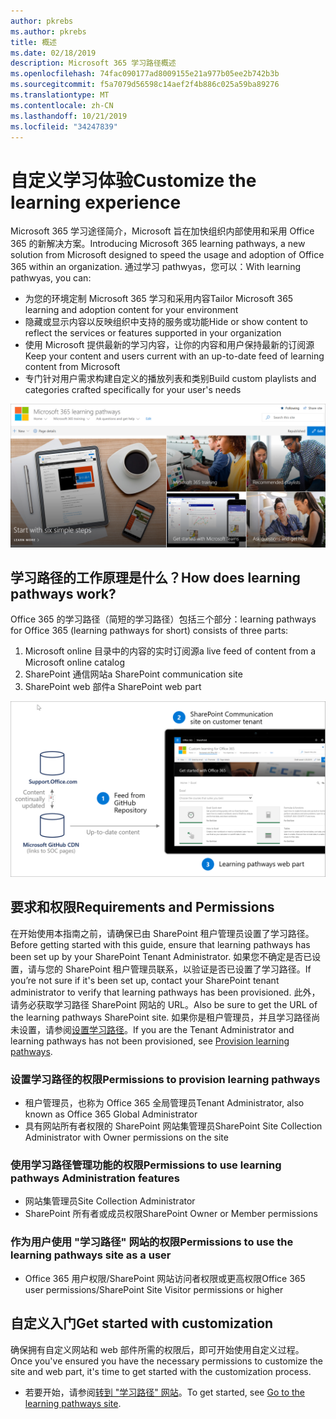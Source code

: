 ```yaml
---
author: pkrebs
ms.author: pkrebs
title: 概述
ms.date: 02/18/2019
description: Microsoft 365 学习路径概述
ms.openlocfilehash: 74fac090177ad8009155e21a977b05ee2b742b3b
ms.sourcegitcommit: f5a7079d56598c14aef2f4b886c025a59ba89276
ms.translationtype: MT
ms.contentlocale: zh-CN
ms.lasthandoff: 10/21/2019
ms.locfileid: "34247839"
---
```

# <a name="customize-the-learning-experience"></a><span data-ttu-id="d439d-103">自定义学习体验</span><span class="sxs-lookup"><span data-stu-id="d439d-103">Customize the learning experience</span></span>

<span data-ttu-id="d439d-104">Microsoft 365 学习途径简介，Microsoft 旨在加快组织内部使用和采用 Office 365 的新解决方案。</span><span class="sxs-lookup"><span data-stu-id="d439d-104">Introducing Microsoft 365 learning pathways, a new solution from Microsoft designed to speed the usage and adoption of Office 365 within an organization.</span></span> <span data-ttu-id="d439d-105">通过学习 pathwyas，您可以：</span><span class="sxs-lookup"><span data-stu-id="d439d-105">With learning pathwyas, you can:</span></span>
- <span data-ttu-id="d439d-106">为您的环境定制 Microsoft 365 学习和采用内容</span><span class="sxs-lookup"><span data-stu-id="d439d-106">Tailor Microsoft 365 learning and adoption content for your environment</span></span> 
- <span data-ttu-id="d439d-107">隐藏或显示内容以反映组织中支持的服务或功能</span><span class="sxs-lookup"><span data-stu-id="d439d-107">Hide or show content to reflect the services or features supported in your organization</span></span> 
- <span data-ttu-id="d439d-108">使用 Microsoft 提供最新的学习内容，让你的内容和用户保持最新的订阅源</span><span class="sxs-lookup"><span data-stu-id="d439d-108">Keep your content and users current with an up-to-date feed of learning content from Microsoft</span></span> 
- <span data-ttu-id="d439d-109">专门针对用户需求构建自定义的播放列表和类别</span><span class="sxs-lookup"><span data-stu-id="d439d-109">Build custom playlists and categories crafted specifically for your user's needs</span></span>

![cg-introducing](media/cg-introducing.png)

## <a name="how-does-learning-pathways-work"></a><span data-ttu-id="d439d-111">学习路径的工作原理是什么？</span><span class="sxs-lookup"><span data-stu-id="d439d-111">How does learning pathways work?</span></span>

<span data-ttu-id="d439d-112">Office 365 的学习路径（简短的学习路径）包括三个部分：</span><span class="sxs-lookup"><span data-stu-id="d439d-112">learning pathways for Office 365 (learning pathways for short) consists of three parts:</span></span> 
1. <span data-ttu-id="d439d-113">Microsoft online 目录中的内容的实时订阅源</span><span class="sxs-lookup"><span data-stu-id="d439d-113">a live feed of content from a Microsoft online catalog</span></span>
2. <span data-ttu-id="d439d-114">SharePoint 通信网站</span><span class="sxs-lookup"><span data-stu-id="d439d-114">a SharePoint communication site</span></span>
3. <span data-ttu-id="d439d-115">SharePoint web 部件</span><span class="sxs-lookup"><span data-stu-id="d439d-115">a SharePoint web part</span></span> 

![cg-howitworks](media/cg-howitworks.png)

## <a name="requirements-and-permissions"></a><span data-ttu-id="d439d-117">要求和权限</span><span class="sxs-lookup"><span data-stu-id="d439d-117">Requirements and Permissions</span></span>

<span data-ttu-id="d439d-118">在开始使用本指南之前，请确保已由 SharePoint 租户管理员设置了学习路径。</span><span class="sxs-lookup"><span data-stu-id="d439d-118">Before getting started with this guide, ensure that learning pathways has been set up by your SharePoint Tenant Administrator.</span></span> <span data-ttu-id="d439d-119">如果您不确定是否已设置，请与您的 SharePoint 租户管理员联系，以验证是否已设置了学习路径。</span><span class="sxs-lookup"><span data-stu-id="d439d-119">If you’re not sure if it's been set up, contact your SharePoint tenant administrator to verify that learning pathways has been provisioned.</span></span> <span data-ttu-id="d439d-120">此外，请务必获取学习路径 SharePoint 网站的 URL。</span><span class="sxs-lookup"><span data-stu-id="d439d-120">Also be sure to get the URL of the learning pathways SharePoint site.</span></span> <span data-ttu-id="d439d-121">如果你是租户管理员，并且学习路径尚未设置，请参阅[设置学习路径](custom_provision.md)。</span><span class="sxs-lookup"><span data-stu-id="d439d-121">If you are the Tenant Administrator and learning pathways has not been provisioned, see [Provision learning pathways](custom_provision.md).</span></span> 

### <a name="permissions-to-provision-learning-pathways"></a><span data-ttu-id="d439d-122">设置学习路径的权限</span><span class="sxs-lookup"><span data-stu-id="d439d-122">Permissions to provision learning pathways</span></span>

- <span data-ttu-id="d439d-123">租户管理员，也称为 Office 365 全局管理员</span><span class="sxs-lookup"><span data-stu-id="d439d-123">Tenant Administrator, also known as Office 365 Global Administrator</span></span>
- <span data-ttu-id="d439d-124">具有网站所有者权限的 SharePoint 网站集管理员</span><span class="sxs-lookup"><span data-stu-id="d439d-124">SharePoint Site Collection Administrator with Owner permissions on the site</span></span>

### <a name="permissions-to-use-learning-pathways-administration-features"></a><span data-ttu-id="d439d-125">使用学习路径管理功能的权限</span><span class="sxs-lookup"><span data-stu-id="d439d-125">Permissions to use learning pathways Administration features</span></span>

- <span data-ttu-id="d439d-126">网站集管理员</span><span class="sxs-lookup"><span data-stu-id="d439d-126">Site Collection Administrator</span></span>
- <span data-ttu-id="d439d-127">SharePoint 所有者或成员权限</span><span class="sxs-lookup"><span data-stu-id="d439d-127">SharePoint Owner or Member permissions</span></span>

### <a name="permissions-to-use-the-learning-pathways-site-as-a-user"></a><span data-ttu-id="d439d-128">作为用户使用 "学习路径" 网站的权限</span><span class="sxs-lookup"><span data-stu-id="d439d-128">Permissions to use the learning pathways site as a user</span></span>

- <span data-ttu-id="d439d-129">Office 365 用户权限/SharePoint 网站访问者权限或更高权限</span><span class="sxs-lookup"><span data-stu-id="d439d-129">Office 365 user permissions/SharePoint Site Visitor permissions or higher</span></span>

## <a name="get-started-with-customization"></a><span data-ttu-id="d439d-130">自定义入门</span><span class="sxs-lookup"><span data-stu-id="d439d-130">Get started with customization</span></span>
<span data-ttu-id="d439d-131">确保拥有自定义网站和 web 部件所需的权限后，即可开始使用自定义过程。</span><span class="sxs-lookup"><span data-stu-id="d439d-131">Once you've ensured you have the necessary permissions to customize the site and web part, it's time to get started with the customization process.</span></span> 

- <span data-ttu-id="d439d-132">若要开始，请参阅[转到 "学习路径" 网站](custom_goto.md)。</span><span class="sxs-lookup"><span data-stu-id="d439d-132">To get started, see [Go to the learning pathways site](custom_goto.md).</span></span>